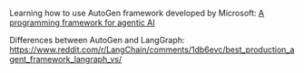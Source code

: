 Learning how to use AutoGen framework developed by Microsoft: [A programming framework for agentic AI](https://github.com/microsoft/autogen)

Differences between AutoGen and LangGraph: https://www.reddit.com/r/LangChain/comments/1db6evc/best_production_agent_framework_langraph_vs/
